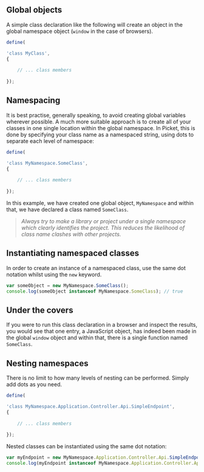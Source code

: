 ## Global objects

A simple class declaration like the following will create an object in the global namespace object (`window` in the case of browsers).

```javascript
define(

'class MyClass',
{
    
    // ... class members
    
});
```

## Namespacing

It is best practise, generally speaking, to avoid creating global variables wherever possible. A much more suitable approach is to create all of your classes in one single location within the global namespace. In Picket, this is done by specifying your class name as a namespaced string, using dots to separate each level of namespace:

```javascript
define(

'class MyNamespace.SomeClass',
{
    
    // ... class members
    
});
```

In this example, we have created one global object, `MyNamespace` and within that, we have declared a class named `SomeClass`.

> *Always try to make a library or project under a single namespace which clearly identifies the project. This reduces the likelihood of class name clashes with other projects.*

## Instantiating namespaced classes

In order to create an instance of a namespaced class, use the same dot notation whilst using the `new` keyword.

```javascript
var someObject = new MyNamespace.SomeClass();
console.log(someObject instanceof MyNamespace.SomeClass); // true
```

## Under the covers

If you were to run this class declaration in a browser and inspect the results, you would see that one entry, a JavaScript object, has indeed been made in the global `window` object and within that, there is a single function named `SomeClass`.

## Nesting namespaces

There is no limit to how many levels of nesting can be performed. Simply add dots as you need.

```javascript
define(

'class MyNamespace.Application.Controller.Api.SimpleEndpoint',
{
    
    // ... class members
    
});
```

Nested classes can be instantiated using the same dot notation:

```javascript
var myEndpoint = new MyNamespace.Application.Controller.Api.SimpleEndpoint();
console.log(myEndpoint instanceof MyNamespace.Application.Controller.Api.SimpleEndpoint); // true
```